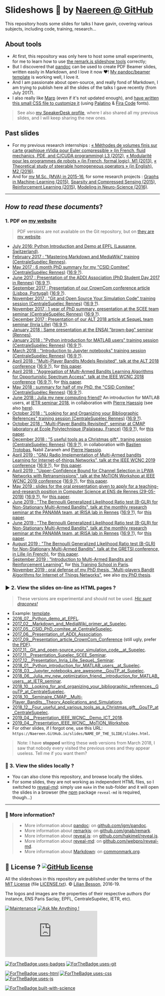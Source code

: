 # Slideshows :notebook: by [Naereen @ GitHub](https://naereen.github.io/)

This repository hosts some slides for talks I have gavin, covering various subjects, including code, training, research...

## About tools
- At first, this repository was only here to host some small experiments, for me to learn how to use [the remark.js slideshow tools](http://remarkjs.com/) correctly;
- But I discovered that [pandoc](http://pandoc.org/MANUAL.html) can be used to create PDF Beamer slides, written easily in Markdown, and I love it now :heart:! [My pandoc/beamer template](my.beamer) is working well, I love it.
- And I am passionate about open-source, and really fond of Markdown, I am trying to publish here all the slides of the talks I gave recently (from July 2017).
- I also really like [Marp](https://yhatt.github.io/marp/) (even if it's not updated enough), and [have written this small CSS file to customize it](common/marp-naereen.css) (using [Palatino](https://en.wikipedia.org/wiki/Palatino) & [Fira Code](https://github.com/tonsky/FiraCode/) fonts).

> See also [my SpeakerDesk profile](https://speakerdeck.com/naereen), where I also shared all my previous slides, and I will keep sharing the new ones.

## Past slides
- For my previous research internships : [« Méthodes de volumes finis sur carte graphique nVidia pour Euler compressible » (in French, fluid mechanics, PDE, and C/CUDA programming) L3 (2012)](https://perso.crans.org/besson/slidesL3Maths12.pdf), [« Modularité pour les programmes de robots » (in French, formal logic), M1 (2013)](https://perso.crans.org/besson/slidesM1Info13.pdf), [« Theoretical study of steerable homogeneous operators » (in English), M2 (2016)](https://perso.crans.org/besson/slidesM2MVA16.pdf).
- And for [my M.Sc. (MVA) in 2015-16](https://perso.crans.org/besson/publis/mva-2016/), for some research projects : [Graphs in Machine-Learning (2015)](https://perso.crans.org/besson/publis/mva-2016/MVA_2015-16__GML_and_RL__Project__Lilian_Besson__Basile_Clement__Slides_19-01-16.en.pdf), [Sparsity and Compressed Sensing (2015)](https://perso.crans.org/besson/publis/mva-2016/MVA_2015-16__Compressed_Sensing__Project__Lilian_Besson__Slides.en.pdf), [Reinforcement Learning (2015)](https://perso.crans.org/besson/publis/mva-2016/MVA_2015-16__GML_and_RL__Project__Lilian_Besson__Basile_Clement__Slides_19-01-16.en.pdf), [Modeling in Neuro-Science (2016)](https://perso.crans.org/besson/publis/mva-2016/MVA_2015-16__Neuro-Sciences__Project__Lilian_Besson__Slides.en.pdf).

----

## *How to read these documents*?

### 1. PDF on [my website](https://perso.crans.org/besson/publis/slides/)
> PDF versions are not available on the Git repository, but on [they are my website](https://perso.crans.org/besson/publis/slides/).

- [July 2016: Python Introduction and Demo at EPFL (Lausanne, Switzerland)](https://perso.crans.org/besson/publis/slides/2016_07__Python_demo_at_EPFL/slides.pdf).
- [February 2017 : "Mastering Markdown and MediaWiki" training (CentraleSupélec Rennes)](https://perso.crans.org/besson/publis/slides/2017_02__Markdown_and_MediaWiki_primer_at_Supelec/slides.pdf).
- [May 2017 : 6 month PhD summary for my "CSID Comitee" (CentraleSupélec Rennes)](https://perso.crans.org/besson/publis/slides/2017_05__CSID_PhD_comitee_at_CentraleSupelec/slides.pdf) ([16:9 ?](https://perso.crans.org/besson/publis/slides/2017_05__CSID_PhD_comitee_at_CentraleSupelec/slides_169.pdf)).
- [June 2017 : Presentation of the ADDI Association (PhD Student Day 2017 in Rennes)](https://perso.crans.org/besson/publis/slides/2017_06__Presentation_of_ADDI_Association/slides.pdf) ([16:9 ?](https://perso.crans.org/besson/publis/slides/2017_06__Presentation_of_ADDI_Association/slides_169.pdf)).
- [September 2017 : Presentation of our CrownCom conference article (Lisboa, Portugal)](https://perso.crans.org/besson/publis/slides/2017_09__Presentation_article_CrownCom_Conference/slides.pdf) ([16:9 ?](https://perso.crans.org/besson/publis/slides/2017_09__Presentation_article_CrownCom_Conference/slides_169.pdf)).
- [November 2017 : "Git and Open Source Your Simulation Code" training session (CentraleSupélec Rennes)](https://perso.crans.org/besson/publis/slides/2017_11__Git_and_open-source_your_simulation_code__at_Supelec/slides.pdf) ([16:9 ?](https://perso.crans.org/besson/publis/slides/2017_11__Git_and_open-source_your_simulation_code__at_Supelec/slides_169.pdf)).
- [November 2017 : 1 year of PhD summary, presentation at the SCEE team seminar (CentraleSupélec Rennes)](https://perso.crans.org/besson/publis/slides/2017_11__Presentation_Supelec_SCEE_Seminar/slides.pdf) ([16:9 ?](https://perso.crans.org/besson/publis/slides/2017_11__Presentation_Supelec_SCEE_Seminar/slides_169.pdf)).
- [December 2017 : Presentation of our ALT 2018 article at SequeL team seminar (Inria Lille)](https://perso.crans.org/besson/publis/slides/2017_12__Presentation_Inria_Lille_SequeL_Seminar/slides.pdf) ([16:9 ?](https://perso.crans.org/besson/publis/slides/2017_12__Presentation_Inria_Lille_SequeL_Seminar/slides_169.pdf)).
- [January 2018 : Same presentation at the ENSAI "brown-bag" seminar (Rennes)](https://perso.crans.org/besson/publis/slides/2018_01__ENSAI_Seminar_BrownBag__Article_ALT2018/slides_169.pdf).
- [January 2018 : "Python introduction for MATLAB users" training session (CentraleSupélec Rennes)](https://perso.crans.org/besson/publis/slides/2018_01__Python_introduction_for_MATLAB_users__at_Supelec/slides.pdf) ([16:9 ?](https://perso.crans.org/besson/publis/slides/2018_01__Python_introduction_for_MATLAB_users__at_Supelec/slides.pdf)).
- [March 2018 : "Introduction to Jupyter notebooks" training session (CentraleSupélec Rennes)](https://perso.crans.org/besson/publis/slides/2018_03__Jupyter_notebooks_are_awesome__GouTP_at_Supelec/slides.pdf) ([16:9 ?](https://perso.crans.org/besson/publis/slides/2018_03__Jupyter_notebooks_are_awesome__GouTP_at_Supelec/slides_169.pdf)).
- [April 2018 : "Multi-Player Bandits Models Revisited", talk at the ALT 2018 conference](https://perso.crans.org/besson/publis/slides/2018_04__Presentation_at_ALT_2018_conference/slides.pdf) ([16:9 ?](https://perso.crans.org/besson/publis/slides/2018_04__Presentation_at_ALT_2018_conference/slides_169.pdf)), for [this paper](https://hal.inria.fr/hal-01629733).
- [April 2018 : "Aggregation of Multi-Armed Bandits Learning Algorithms for Opportunistic Spectrum Access", talk at the IEEE WCNC 2018 conference](https://perso.crans.org/besson/publis/slides/2018_04__Presentation_IEEE_WCNC/slides.pdf) ([16:9 ?](https://perso.crans.org/besson/publis/slides/2018_04__Presentation_IEEE_WCNC/slides_169.pdf)), for [this paper](https://hal.inria.fr/hal-01705292).
- [May 2018 : summary for half of my PhD, the "CSID Comitee" (CentraleSupélec Rennes)](https://perso.crans.org/besson/publis/slides/2018_05__CSID_2_PhD_comitee_at_CentraleSupelec/slides.pdf) ([16:9 ?](https://perso.crans.org/besson/publis/slides/2018_05__CSID_2_PhD_comitee_at_CentraleSupelec/slides_169.pdf)).
- [June 2018 : Julia my new computing friend?](https://perso.crans.org/besson/publis/slides/2018_06__Julia_my_new_optimization_friend__introduction_for_MATLAB_users__at_IETR_seminar/slides.pdf) An introduction for MATLAB users, at [IETR seminar 2018](https://seminar-ietr-18.sciencesconf.org/program), in collaboration with [Pierre Haessig](https://GitHub.com/pierre-haessig/) (see also [here](https://github.com/pierre-haessig/julia-presentation-ietr2018)).
- [October 2018 : "Looking for and Organizing your Bibliographic References" training session (CentraleSupélec Rennes)](https://perso.crans.org/besson/publis/slides/2018_10__Looking_for_and_organizing_your_bibliographic_references__GouTP_at_CentraleSupelec/slides.pdf) ([16:9 ?](https://perso.crans.org/besson/publis/slides/2018_10__Looking_for_and_organizing_your_bibliographic_references__GouTP_at_CentraleSupelec/slides_169.pdf)).
- [October 2018 : "Multi-Player Bandits Revisited", seminar at CMAP laboratory at École Polytechnique (Palaiseau, France)](https://perso.crans.org/besson/publis/slides/2018_10__Seminaire_CMAP__Multi-Player_Bandits__Theory_Applications_and_Simulations/slides.pdf) ([16:9 ?](https://perso.crans.org/besson/publis/slides/2018_10__Seminaire_CMAP__Multi-Player_Bandits__Theory_Applications_and_Simulations/slides_169.pdf)), for [this paper](https://hal.inria.fr/hal-01629733).
- [December 2018 : "5 useful tools as a Christmas gift", traning session (CentraleSupélec Rennes)](https://perso.crans.org/besson/publis/slides/2018_12__Four_useful_and_various_tools_as_a_Christmas_gift__GouTP_at_CentraleSupelec/slides.pdf) ([16:9 ?](https://perso.crans.org/besson/publis/slides/2018_12__Four_useful_and_various_tools_as_a_Christmas_gift__GouTP_at_CentraleSupelec/slides_169.pdf)), in collaboration with [Bastien Trotobas](https://github.com/BastienTr/), Nabil Zaraneh and [Pierre Haessig](http://pierreh.eu/).
- [April 2019 : "GNU Radio Implementation of Multi-Armed bandits Learning for Internet-of-things Networks", talk at the IEEE WCNC 2019 conference](https://perso.crans.org/besson/publis/slides/2019_04__Presentation_IEEE_WCNC__Demo_ICT_2018/slides.pdf) ([16:9 ?](https://perso.crans.org/besson/publis/slides/2019_04__Presentation_IEEE_WCNC__Demo_ICT_2018/slides_169.pdf)), for [this paper](https://hal.inria.fr/hal-02006825).
- [April 2019 : "Upper-Confidence Bound for Channel Selection in LPWA Networks with Retransmissions", talk at the MoTION Workshop at IEEE WCNC 2019 conference](https://perso.crans.org/besson/publis/slides/2019_04__Presentation_IEEE_WCNC__MoTION_Workshop/slides.pdf) ([16:9 ?](https://perso.crans.org/besson/publis/slides/2019_04__Presentation_IEEE_WCNC__MoTION_Workshop/slides_169.pdf)), for [this paper](https://hal.inria.fr/hal-02049824).
- [May 2019 : slides for the oral presentation given to apply for a teaching-and-research position in Computer Science at ENS de Rennes (29-05-2019)](https://perso.crans.org/besson/publis/slides/2019_05__Audition_AGPR__ENS_de_Rennes/slides.pdf) ([16:9 ?](https://perso.crans.org/besson/publis/slides/2019_05__Audition_AGPR__ENS_de_Rennes/slides_169.pdf)), for [this paper](https://hal.inria.fr/hal-02006471).
- [June 2019 : "The Bernoulli Generalized Likelihood Ratio test (B-GLR) for Non-Stationary Multi-Armed Bandits", talk at the monthly research seminar at the PANAMA team, at IRISA lab in Rennes](https://perso.crans.org/besson/publis/slides/2019_06__About_Bernoulli_GLRTest__Seminar_at_PANAMA_IRISA_Rennes/slides.pdf) ([16:9 ?](https://perso.crans.org/besson/publis/slides/2019_06__About_Bernoulli_GLRTest__Seminar_at_PANAMA_IRISA_Rennes/slides_169.pdf)), for [this paper](https://hal.inria.fr/hal-02006471).
- [June 2019 : "The Bernoulli Generalized Likelihood Ratio test (B-GLR) for Non-Stationary Multi-Armed Bandits", talk at the monthly research seminar at the PANAMA team, at IRISA lab in Rennes](https://perso.crans.org/besson/publis/slides/2019_06__About_Bernoulli_GLRTest__Seminar_at_PANAMA_IRISA_Rennes/slides.pdf) ([16:9 ?](https://perso.crans.org/besson/publis/slides/2019_06__About_Bernoulli_GLRTest__Seminar_at_PANAMA_IRISA_Rennes/slides_169.pdf)), for [this paper](https://hal.inria.fr/hal-02006471).
- [August 2019 : "The Bernoulli Generalized Likelihood Ratio test (B-GLR) for Non-Stationary Multi-Armed Bandits", talk at the GRETSI conference, in Lille (in French)](https://perso.crans.org/besson/publis/slides/2019_08__Bernoulli_GLRTest_and_PieceWise-Stationary_Bandits__GRETSI_2019_Lille/slides.pdf), for [this paper](https://hal.inria.fr/hal-02006471).
- [September 2019 : "Introduction to Multi-Armed Bandits and Reinforcement Learning"](https://perso.crans.org/besson/publis/slides/2019_09__Tutorial_on_RL_and_MAB_at_Training_School_in_Paris/slides.pdf), for [this Training School in Paris](https://sites.google.com/view/mlc-training-school/program).
- [November 2019 : oral defense of my PhD thesis, "Multi-players Bandit Algorithms for Internet of Things Networks"](https://perso.crans.org/besson/publis/slides/2019_11__PhD_Defense__Multi-players_Bandit_Algorithms_for_Internet_of_Things_Networks/slides.pdf), see also [my PhD thesis](https://github.com/Naereen/phd-thesis/).

### :arrow_forward: 2. View the slides on-line as HTML pages ?
> These versions are experimental and should not be used.
> [*Hic sunt dracones!*](https://actuelmoyenage.wordpress.com/2017/08/24/hic-sunt-dracones-des-cartes-au-code-informatique/)

- Example: [template](https://Naereen.GitHub.io/slides/template/slides.html).
- [2016_07__Python_demo_at_EPFL](https://Naereen.GitHub.io/slides/2016_07__Python_demo_at_EPFL/slides.html).
- [2017_02__Markdown_and_MediaWiki_primer_at_Supelec](https://Naereen.GitHub.io/slides/2017_02__Markdown_and_MediaWiki_primer_at_Supelec/slides.html).
- [2017_05__CSID_PhD_comitee_at_CentraleSupelec](https://Naereen.GitHub.io/slides/2017_05__CSID_PhD_comitee_at_CentraleSupelec/slides.html).
- [2017_06__Presentation_of_ADDI_Association](https://Naereen.GitHub.io/slides/2017_06__Presentation_of_ADDI_Association/slides.html).
- [2017_09__Presentation_article_CrownCom_Conference](https://Naereen.GitHub.io/slides/2017_09__Presentation_article_CrownCom_Conference/) (still ugly, prefer [the PDF](https://perso.crans.org/besson/publis/slides/2017_09__Presentation_article_CrownCom_Conference/slides.pdf)).
- [2017_11__Git_and_open-source_your_simulation_code__at_Supelec](https://Naereen.GitHub.io/slides/2017_11__Git_and_open-source_your_simulation_code__at_Supelec/slides.html).
- [2017_11__Presentation_Supelec_SCEE_Seminar](https://Naereen.GitHub.io/slides/2017_11__Presentation_Supelec_SCEE_Seminar/slides.html).
- [2017_12__Presentation_Inria_Lille_SequeL_Seminar](https://Naereen.GitHub.io/slides/2017_12__Presentation_Inria_Lille_SequeL_Seminar/slides.html).
- [2018_01__Python_introduction_for_MATLAB_users__at_Supelec](https://Naereen.GitHub.io/slides/2018_01__Python_introduction_for_MATLAB_users__at_Supelec/slides.html).
- [2018_03__Jupyter_notebooks_are_awesome__GouTP_at_Supelec](https://Naereen.GitHub.io/slides/2018_03__Jupyter_notebooks_are_awesome__GouTP_at_Supelec/slides.html).
- [2018_06__Julia_my_new_optimization_friend__introduction_for_MATLAB_users__at_IETR_seminar](https://Naereen.GitHub.io/slides/2018_06__Julia_my_new_optimization_friend__introduction_for_MATLAB_users__at_IETR_seminar/slides.html).
- [2018_10__Looking_for_and_organizing_your_bibliographic_references__GouTP_at_CentraleSupelec](https://Naereen.GitHub.io/slides/2018_10__Looking_for_and_organizing_your_bibliographic_references__GouTP_at_CentraleSupelec/slides.html).
- [2018_10__Seminaire_CMAP__Multi-Player_Bandits__Theory_Applications_and_Simulations](https://Naereen.GitHub.io/slides/2018_10__Seminaire_CMAP__Multi-Player_Bandits__Theory_Applications_and_Simulations/slides.html).
- [2018_12__Four_useful_and_various_tools_as_a_Christmas_gift__GouTP_at_CentraleSupelec](https://Naereen.GitHub.io/slides/2018_12__Four_useful_and_various_tools_as_a_Christmas_gift__GouTP_at_CentraleSupelec/slides.html).
- [2019_04__Presentation_IEEE_WCNC__Demo_ICT_2018](https://Naereen.GitHub.io/slides/2019_04__Presentation_IEEE_WCNC__Demo_ICT_2018/slides.html).
- [2019_04__Presentation_IEEE_WCNC__MoTION_Workshop](https://Naereen.GitHub.io/slides/2019_04__Presentation_IEEE_WCNC__MoTION_Workshop/slides.html).
- For other slides, if I forgot one, use this URL: `https://Naereen.GitHub.io/slides/NAME_OF_THE_SLIDE/slides.html`.

> Note: I have **stopped** writing these web versions from March 2018, I saw that nobody every visited the previous ones and they appear useless. Tell me if you want them?

### :arrows_counterclockwise: 3. View the slides locally ?
- You can also clone this repository, and browse locally the slides.
- For some slides, they are not working as independent HTML files, so I switched to [reveal-md](https://github.com/webpro/reveal-md): simply use `make` in the sub-folder and it will open the slides in a browser (the [npm](https://www.npmjs.com/package/reveal-md) package `reveal-md` is required, though...)

----

### :information_desk_person: More information?
> - More information about [pandoc](http://pandoc.org/): on [github.com/jgm/pandoc](https://github.com/jgm/pandoc).
> - More information about [remarkjs](http://remarkjs.com/): on [github.com/gnab/remark](https://github.com/gnab/remark).
> - More information about [reveal.js](https://github.com/hakimel/reveal.js): on [github.com/hakimel/reveal.js](https://github.com/hakimel/reveal.js).
> - More information about [reveal-md](https://github.com/webpro/reveal-md): on [github.com/webpro/reveal-md](https://github.com/webpro/reveal-md).
> - More information about [Markdown](http://commonmark.org/): on [commonmark.org](http://commonmark.org/).


## :scroll: License ? [![GitHub license](https://img.shields.io/github/license/Naereen/slides.svg)](https://github.com/Naereen/slides/blob/master/LICENSE.txt)
All the slideshows in this repository are published under the terms of the [MIT License](https://lbesson.mit-license.org/) (file [LICENSE.txt](LICENSE.txt)).
© [Lilian Besson](https://GitHub.com/Naereen), 2016-19.

The logos and images are the properties of their respective authors (for instance, ENS Paris Saclay, EPFL, CentraleSupélec, IETR, etc).

[![Maintenance](https://img.shields.io/badge/Maintained%3F-yes-green.svg)](https://GitHub.com/Naereen/slides/graphs/commit-activity)
[![Ask Me Anything !](https://img.shields.io/badge/Ask%20me-anything-1abc9c.svg)](https://GitHub.com/Naereen/ama)
[![Analytics](https://ga-beacon.appspot.com/UA-38514290-17/github.com/Naereen/slides/README.md?pixel)](https://GitHub.com/Naereen/slides/)

[![ForTheBadge uses-badges](http://ForTheBadge.com/images/badges/uses-badges.svg)](http://ForTheBadge.com)
[![ForTheBadge uses-git](http://ForTheBadge.com/images/badges/uses-git.svg)](https://GitHub.com/)

[![ForTheBadge uses-html](http://ForTheBadge.com/images/badges/uses-html.svg)](http://ForTheBadge.com)
[![ForTheBadge uses-css](http://ForTheBadge.com/images/badges/uses-css.svg)](http://ForTheBadge.com)
[![ForTheBadge uses-js](http://ForTheBadge.com/images/badges/uses-js.svg)](http://ForTheBadge.com)

[![ForTheBadge built-with-science](http://ForTheBadge.com/images/badges/built-with-science.svg)](https://GitHub.com/Naereen/)
